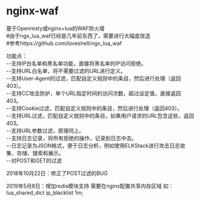 # nginx-waf
基于Openresty或nginx+lua的WAF防火墙<br>
#由于ngx_lua_waf已经是几年前东西了，需要进行大幅度改造<br>
#参考https://github.com/loveshell/ngx_lua_waf

功能点：<br>
--支持IP白名单和黑名单功能，直接将黑名单的IP访问拒绝。<br>
--支持URL白名单，将不需要过滤的URL进行定义。<br>
--支持User-Agent的过滤，匹配自定义规则中的条目，然后进行处理（返回403）。<br>
--支持CC攻击防护，单个URL指定时间的访问次数，超过设定值，直接返回403。<br>
--支持Cookie过滤，匹配自定义规则中的条目，然后进行处理（返回403）。<br>
--支持URL过滤，匹配自定义规则中的条目，如果用户请求的URL包含这些，返回403。<br>
--支持URL参数过滤，原理同上。<br>
--支持日志记录，将所有拒绝的操作，记录到日志中去。<br>
--日志记录为JSON格式，便于日志分析，例如使用ELKStack进行攻击日志收集、存储、搜索和展示。<br>
--对POST和GET的过滤<br>

2018年10月22日：修正了POST过滤的BUG

2019年5月8日：增加redis模块支持
             需要在nginx配置共享内存区域
             如：lua_shared_dict ip_blacklist 1m;

